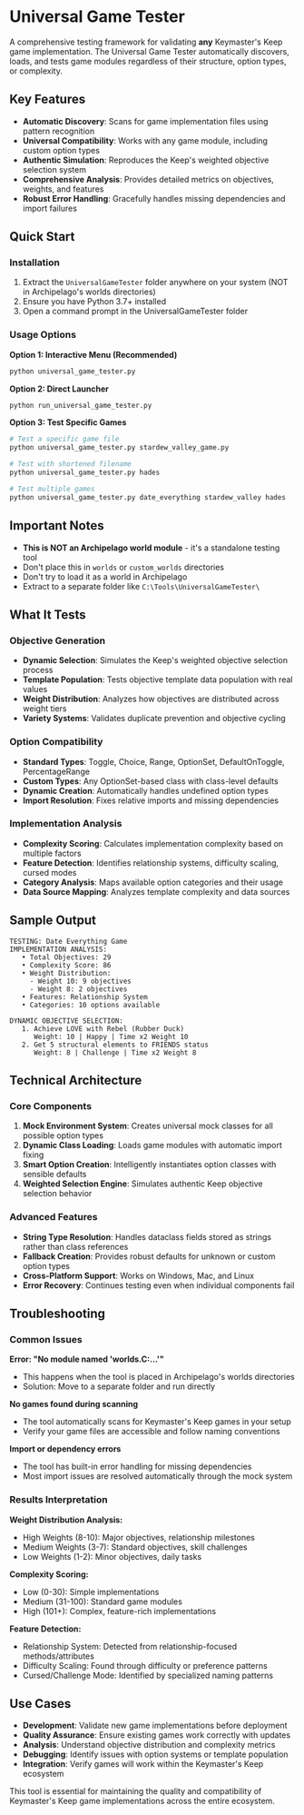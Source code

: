 # Universal Game Tester

A comprehensive testing framework for validating **any** Keymaster's Keep game implementation. The Universal Game Tester automatically discovers, loads, and tests game modules regardless of their structure, option types, or complexity.

## Key Features

- **Automatic Discovery**: Scans for game implementation files using pattern recognition
- **Universal Compatibility**: Works with any game module, including custom option types
- **Authentic Simulation**: Reproduces the Keep's weighted objective selection system
- **Comprehensive Analysis**: Provides detailed metrics on objectives, weights, and features
- **Robust Error Handling**: Gracefully handles missing dependencies and import failures

## Quick Start

### Installation
1. Extract the `UniversalGameTester` folder anywhere on your system (NOT in Archipelago's worlds directories)
2. Ensure you have Python 3.7+ installed
3. Open a command prompt in the UniversalGameTester folder

### Usage Options

**Option 1: Interactive Menu (Recommended)**
```bash
python universal_game_tester.py
```

**Option 2: Direct Launcher**
```bash
python run_universal_game_tester.py
```

**Option 3: Test Specific Games**
```bash
# Test a specific game file
python universal_game_tester.py stardew_valley_game.py

# Test with shortened filename
python universal_game_tester.py hades

# Test multiple games
python universal_game_tester.py date_everything stardew_valley hades
```

## Important Notes

- **This is NOT an Archipelago world module** - it's a standalone testing tool
- Don't place this in `worlds` or `custom_worlds` directories
- Don't try to load it as a world in Archipelago
- Extract to a separate folder like `C:\Tools\UniversalGameTester\`

## What It Tests

### Objective Generation
- **Dynamic Selection**: Simulates the Keep's weighted objective selection process
- **Template Population**: Tests objective template data population with real values
- **Weight Distribution**: Analyzes how objectives are distributed across weight tiers
- **Variety Systems**: Validates duplicate prevention and objective cycling

### Option Compatibility
- **Standard Types**: Toggle, Choice, Range, OptionSet, DefaultOnToggle, PercentageRange
- **Custom Types**: Any OptionSet-based class with class-level defaults
- **Dynamic Creation**: Automatically handles undefined option types
- **Import Resolution**: Fixes relative imports and missing dependencies

### Implementation Analysis
- **Complexity Scoring**: Calculates implementation complexity based on multiple factors
- **Feature Detection**: Identifies relationship systems, difficulty scaling, cursed modes
- **Category Analysis**: Maps available option categories and their usage
- **Data Source Mapping**: Analyzes template complexity and data sources

## Sample Output

```
TESTING: Date Everything Game
IMPLEMENTATION ANALYSIS:
   • Total Objectives: 29
   • Complexity Score: 86
   • Weight Distribution:
     - Weight 10: 9 objectives
     - Weight 8: 2 objectives
   • Features: Relationship System
   • Categories: 10 options available

DYNAMIC OBJECTIVE SELECTION:
   1. Achieve LOVE with Rebel (Rubber Duck)
      Weight: 10 | Happy | Time x2 Weight 10
   2. Get 5 structural elements to FRIENDS status
      Weight: 8 | Challenge | Time x2 Weight 8
```

## Technical Architecture

### Core Components

1. **Mock Environment System**: Creates universal mock classes for all possible option types
2. **Dynamic Class Loading**: Loads game modules with automatic import fixing
3. **Smart Option Creation**: Intelligently instantiates option classes with sensible defaults
4. **Weighted Selection Engine**: Simulates authentic Keep objective selection behavior

### Advanced Features

- **String Type Resolution**: Handles dataclass fields stored as strings rather than class references
- **Fallback Creation**: Provides robust defaults for unknown or custom option types
- **Cross-Platform Support**: Works on Windows, Mac, and Linux
- **Error Recovery**: Continues testing even when individual components fail

## Troubleshooting

### Common Issues

**Error: "No module named 'worlds.C:\...'"**
- This happens when the tool is placed in Archipelago's worlds directories
- Solution: Move to a separate folder and run directly

**No games found during scanning**
- The tool automatically scans for Keymaster's Keep games in your setup
- Verify your game files are accessible and follow naming conventions

**Import or dependency errors**
- The tool has built-in error handling for missing dependencies
- Most import issues are resolved automatically through the mock system

### Results Interpretation

**Weight Distribution Analysis:**
- High Weights (8-10): Major objectives, relationship milestones
- Medium Weights (3-7): Standard objectives, skill challenges  
- Low Weights (1-2): Minor objectives, daily tasks

**Complexity Scoring:**
- Low (0-30): Simple implementations
- Medium (31-100): Standard game modules
- High (101+): Complex, feature-rich implementations

**Feature Detection:**
- Relationship System: Detected from relationship-focused methods/attributes
- Difficulty Scaling: Found through difficulty or preference patterns
- Cursed/Challenge Mode: Identified by specialized naming patterns

## Use Cases

- **Development**: Validate new game implementations before deployment
- **Quality Assurance**: Ensure existing games work correctly with updates
- **Analysis**: Understand objective distribution and complexity metrics
- **Debugging**: Identify issues with option systems or template population
- **Integration**: Verify games will work within the Keymaster's Keep ecosystem

This tool is essential for maintaining the quality and compatibility of Keymaster's Keep game implementations across the entire ecosystem.
